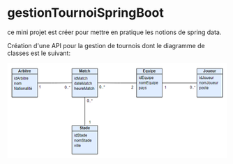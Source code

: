 # gestionTournoiSpringBoot
ce mini projet est créer pour mettre en pratique les notions de spring data.

Création d'une API pour la gestion de tournois dont le diagramme de classes est le suivant:

![class diagram](https://github.com/zakariaqasbaji/gestionTournoiSpringBoot/blob/master/classeDiagram.PNG)
